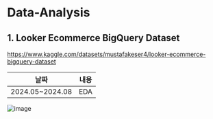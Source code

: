 # Data-Analysis

## 1. Looker Ecommerce BigQuery Dataset
https://www.kaggle.com/datasets/mustafakeser4/looker-ecommerce-bigquery-dataset

            
|날짜|내용|
|------|---|
|2024.05~2024.08|EDA|
![image](https://github.com/0sun-creater/Data-Analysis/assets/54173210/b722b46e-b82b-4d0d-9e32-41b95cbcea0a)
